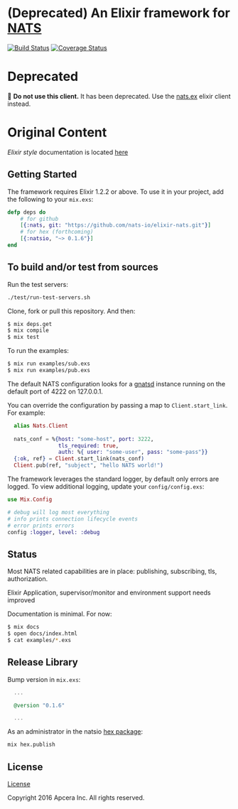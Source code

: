 # (Deprecated) An Elixir framework for [NATS](https://nats.io/)
[![Build Status](https://travis-ci.org/nats-io/elixir-nats.svg?branch=master)](https://travis-ci.org/nats-io/elixir-nats)
[![Coverage Status](https://coveralls.io/repos/github/nats-io/elixir-nats/badge.svg?branch=master)](https://coveralls.io/github/nats-io/elixir-nats?branch=master)

# Deprecated

:no_entry_sign: **Do not use this client.** It has been deprecated.  Use the [nats.ex](https://github.com/nats-io/nats.ex) elixir client instead.

# Original Content

_Elixir style_ documentation is located [here](https://nats-io.github.io/elixir-nats/)

## Getting Started

The framework requires Elixir 1.2.2 or above. To use it in your project,
add the following to your `mix.exs`:

```elixir
defp deps do
    # for github
    [{:nats, git: "https://github.com/nats-io/elixir-nats.git"}]
    # for hex (forthcoming)
    [{:natsio, "~> 0.1.6"}]
end
```


## To build and/or test from sources

Run the test servers:

```sh
./test/run-test-servers.sh
```

Clone, fork or pull this repository. And then:

```sh
$ mix deps.get
$ mix compile
$ mix test
```

To run the examples:

```sh
$ mix run examples/sub.exs
$ mix run examples/pub.exs
```

The default NATS configuration looks for a [gnatsd](https://github.com/nats-io/gnatsd) instance running on the default port of 4222 on 127.0.0.1.

You can override the configuration by passing a map to `Client.start_link`. For example:

```elixir
  alias Nats.Client
  
  nats_conf = %{host: "some-host", port: 3222,
                tls_required: true,
                auth: %{ user: "some-user", pass: "some-pass"}}
  {:ok, ref} = Client.start_link(nats_conf)
  Client.pub(ref, "subject", "hello NATS world!")
```

The framework leverages the standard logger, by default only errors are logged. To view additional logging, update your `config/config.exs`:
```elixir
use Mix.Config

# debug will log most everything
# info prints connection lifecycle events
# error prints errors
config :logger, level: :debug
```

## Status

Most NATS related capabilities are in place: publishing, subscribing, tls,
authorization.

Elixir Application, supervisor/monitor and environment support needs improved

Documentation is minimal. For now:

```sh
$ mix docs
$ open docs/index.html
$ cat examples/*.exs
```

## Release Library

Bump version in `mix.exs`:

```elixir
  ...

  @version "0.1.6"

  ...
``` 

As an administrator in the natsio [hex package](https://hex.pm/packages/natsio):

```sh
mix hex.publish
```

## License

[License](LICENSE)

Copyright 2016 Apcera Inc. All rights reserved. 
